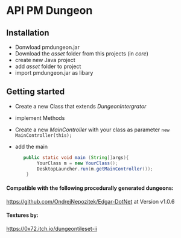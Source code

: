 # API PM Dungeon

## Installation

- Donwload pmdungeon.jar
- Download the *asset* folder from this projects (in *core*)
- create new Java project
- add *asset* folder to project
- import pmdungeon.jar as libary



## Getting started

- Create a new Class that extends *DungeonIntergrator* 

- implement Methods

- Create a new *MainController* with your class as parameter `new MainController(this);` 

- add the main

  ```java
     public static void main (String[]args){
          YourClass m = new YourClass();
          DesktopLauncher.run(m.getMainController());
      }
  ```

  

#### Compatible with the following procedurally generated dungeons:

https://github.com/OndrejNepozitek/Edgar-DotNet at Version v1.0.6

#### Textures by:
https://0x72.itch.io/dungeontileset-ii
